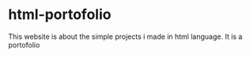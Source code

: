 # html-portofolio
This website is about the simple projects i made in html language. It is a portofolio 
